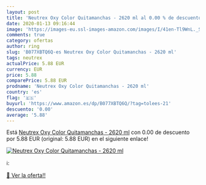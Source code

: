 ```yaml
---
layout: post
title: 'Neutrex Oxy Color Quitamanchas - 2620 ml al 0.00 % de descuento'
date: 2020-01-13 09:16:44
image: 'https://images-eu.ssl-images-amazon.com/images/I/41en-Tl9WnL._SL200_.jpg'
comments: true
category: ofertas
author: ring
slug: 'B077XBTQ6Q-es Neutrex Oxy Color Quitamanchas - 2620 ml'
tags: neutrex
actualPrice: 5.88 EUR
currency: EUR
price: 5.88
comparePrice: 5.88 EUR
prodname: 'Neutrex Oxy Color Quitamanchas - 2620 ml'
country: 'es'
flag: '🇪🇸'
buyurl: 'https://www.amazon.es/dp/B077XBTQ6Q/?tag=tolees-21'
descuento: '0.00'
average: '5.88'
---
```


Está [Neutrex Oxy Color Quitamanchas - 2620 ml](https://www.amazon.es/dp/B077XBTQ6Q/?tag=tolees-21) con 0.00 de descuento por 5.88 EUR (original: 5.88 EUR) en el siguiente enlace!

[![Neutrex Oxy Color Quitamanchas - 2620 ml](https://images-eu.ssl-images-amazon.com/images/I/41en-Tl9WnL._SL200_.jpg)](https://www.amazon.es/dp/B077XBTQ6Q/?tag=tolees-21)

ℹ️:


[🛒 Ver la oferta!!](https://www.amazon.es/dp/B077XBTQ6Q/?tag=tolees-21)

